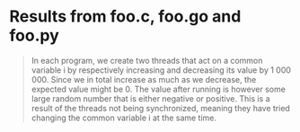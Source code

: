 # Results from foo.c, foo.go and foo.py

> In each program, we create two threads that act on a common variable i by respectively increasing and decreasing its value by 1 000 000. Since we in total increase as much as we decrease, the expected value might be 0. The value after running is however some large random number that is either negative or positive.
This is a result of the threads not being synchronized, meaning they have tried changing the common variable i at the same time.
